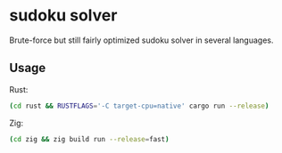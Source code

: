 # sudoku solver

Brute-force but still fairly optimized sudoku solver in several languages.

## Usage

Rust:
```sh
(cd rust && RUSTFLAGS='-C target-cpu=native' cargo run --release)
```

Zig:
```sh
(cd zig && zig build run --release=fast)
```

